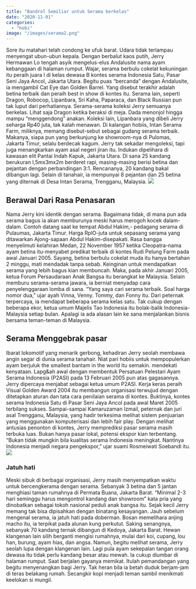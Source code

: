 ```yaml
---
title: "Bandrol Semiliar untuk Serama berkelas"
date: "2020-11-01"
categories: 
  - "hobi"
image: "/images/serama2.png"
---
```


Sore itu matahari telah condong ke ufuk barat. Udara tidak terlampau menyengat ubun-ubun kepala. Dengan berbalut kaos putih, Jerry Hermawan Lo tengah asyik mengelus-elus Andalusite nama ayam kebanggaan di halaman rumput. Wajar, serama berbulu cokelat kekuningan itu peraih juara I di kelas dewasa B kontes serama Indonesia Satu, Pasar Seni Jaya Ancol, Jakarta Utara. Begitu puas “bercanda” dengan Andalusite, ia mengambil Cat Eye dan Golden Barrel. Yang disebut terakhir adalah betina terbaik dan peraih best in show di kontes itu. Serama lain, seperti Dragon, Robocop, Lipanbara, Sri Kaha, Paparaca, dan Black Russian pun tak luput dari perhatiannya. Serama-serama koleksi Jerry semuanya berkelas. Lihat saja Dragon ketika beraksi di meja. Dada menonjol hingga mampu “menggendong” anakan. Koleksi lain, Lipanbara yang dibeli Jerry seharga Rp40 juta, tak kalah menawan. Di kalangan hobiis, Intan Serama Farm, miliknya, memang disebut-sebut sebagai gudang serama terbaik. Makanya, siapa pun yang berkunjung ke showroom-nya di Pulomas, Jakarta Timur, selalu berdecak kagum. Jerry tak sekadar mengoleksi, tapi juga menangkarkan ayam asal negeri jiran itu. Indukan dipelihara di kawasan elit Pantai Indah Kapuk, Jakarta Utara. Di sana 25 kandang berukuran I,5mx3mx2m berderet rapi, masing-masing berisi betina dan pejantan dengan perbandingan 3:1. Rencananya, 20 kandang bakal dibangun lagi. Selain di tanahair, ia mempunyai 8 pejantan dan 25 betina yang diternak di Desa Intan Serama, Trengganu, Malaysia. [![](/images/serama.jpg)](http://localhost/mitra/wp-content/uploads/2020/11/serama.jpg)

## Berawal Dari Rasa Penasaran

Nama Jerry kini identik dengan serama. Bagaimana tidak, di mana pun ada serama bagus ia akan memburunya meski harus merogoh kocek dalam-dalam. Contoh datang saat ke tempat Abdul Hakim,- pedagang serama di Pulaumas, Jakarta Timur. Harga RplO-juta untuk sepasang serama yang ditawarkan Ajong-sapaan Abdul Hakim-disepakati. Rasa bangga menyelimuti kelahiran Medan, 22 November 1957 ketika Cleopatra-nama ayam betina itu-menyabet predikat terbaik di kontes Rudi Pelung Farm pada awal Januari 2005. Sayang, betina berbulu cokelat muda itu hanya bertahan 2 minggu, mati mendadak tanpa sebab. Keinginan untuk mendapatkan serama yang lebih bagus kian membuncah. Maka, pada akhir Januari 2005, ketua Forum Persaudaraan Anak Bangsa itu berangkat ke Malaysia. Selain memburu serama-serama jawara, ia berniat menyadap cara penyelenggaraan lomba di sana. “Yang saya cari serama terbaik. Soal harga nomor dua,” ujar ayah Vinna, Venny. Tommy, dan Fonny itu. Dari peternak terpercaya, ia mendapat beberapa serama kelas satu. Tak cukup dengan beberapa ekor, ketua umum Majelis Tao Indonesia itu bolak-balik Indonesia-Malaysia setiap bulan. Apalagi ia ada alasan lain ke sana menjalankan bisnis bersama teman-teman di Malaysia.

## Serama Menggebrak pasar

Ibarat lokomotif yang menarik gerbong, kehadiran Jerry seolah membawa angin segar di dunia serama tanahair. Niat pari hobiis untuk mempopulerkan ayam berjuluk the smallest bantam in the world itu semakin. mendekati kenyataan. Lapg&ah awal dengan membentuk Persatuan Pelestari Ayam Serama Indonesia (P2ASI) pada 13 Februari 2005 pun atas gagasannya. Jerry dipercaya menjabat sebagai ketua umum P2ASI. Kerja keras peraih Visual Golden Award 2004 itu membangun organisasi terwujud dengan ditetapkan aturan dan tata cara penilaian serama di kontes. Buktinya, kontes serama Indonesia Satu di Pasar Seni Jaya Ancol pada awal Maret 2005 terbilang sukses. Sampai-sampai Kamaruzaman Izmail, peternak dan juri asal Trengganu, Malaysia, yang hadir terkesima melihat sistem penjuarian yang menggunakan komputerisasi dan lebih fair play. Dengan melihat antusias penonton di kontes, Jerry memprediksi pasar serama masih terbuka luas. Bukan hanya pasar lokal, potensi ekspor kian terbentang. “Bukan tidak mungkin bila kualitas serama Indonesia meningkat. Nantinya Indonesia menjadi negara pengekspor,” ujar suami Rosmeiwati Soebandi itu. [![](/images/bantam.jpg)](http://localhost/mitra/wp-content/uploads/2020/11/bantam.jpg)

### Jatuh hati

Meski sibuk di berbagai organisasi, Jerry masih menyempatkan waktu untuk bercengkerama dengan serama. Sebanyak 3 betina dan 5 jantan menghiasi taman rumahnya di Permata Buana, Jakarta Barat. “Minimal 2-3 hari seminggu harus mengontrol kandang dan showroom” kata pria yang dinobatkan sebagai tokoh nasional peduli anak bangsa itu. Sejak kecil Jerry memang tak bisa dipisahkan dengan binatang kesayangan. Jauh sebelum mengenal serama, ia jatuh hati pada doberman. Bosan memelihara anjing macho itu, ia terpikat pada alunan kung perkutut. Saking senangnya, sebanyak 70 kandang ternak dibangun di Kedoya, Jakarta Barat. Hewan klangenan lain silih berganti mengisi rumahnya, mulai dari koi, cupang, lou han, burung, ayam hias, dan angsa. Namun, begitu melihat serama, Jerry seolah lupa dengan klangenan lain. Lagi pula ayam sekepalan tangan orang dewasa itu tidak perlu kandang besar atau mewah. Ia cukup diumbar di halaman rumput. Saat berjalan gayanya memikat. Itulah pemandangan yang begitu menyenangkan bagi Jerry. Tak heran bila ia betah duduk berjam-jam di teras belakang rumah. Secangkir kopi menjadi teman sambil menikmati keelokan si mungil.
